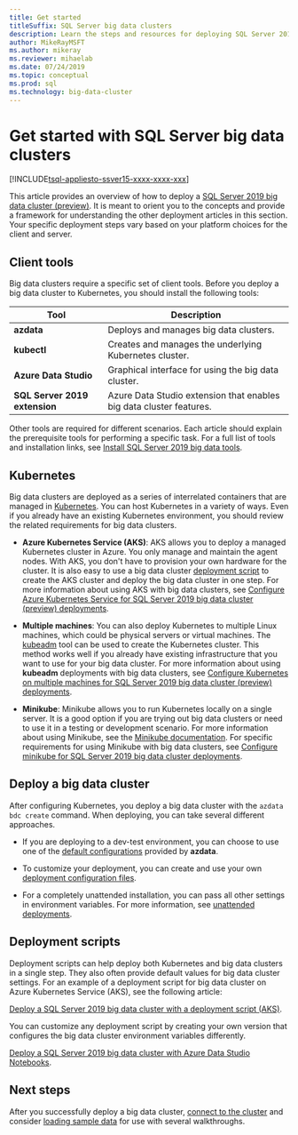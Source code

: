```yaml
---
title: Get started
titleSuffix: SQL Server big data clusters
description: Learn the steps and resources for deploying SQL Server 2019 big data clusters (preview).
author: MikeRayMSFT
ms.author: mikeray
ms.reviewer: mihaelab
ms.date: 07/24/2019
ms.topic: conceptual
ms.prod: sql
ms.technology: big-data-cluster
---
```


# Get started with SQL Server big data clusters

[!INCLUDE[tsql-appliesto-ssver15-xxxx-xxxx-xxx](../includes/tsql-appliesto-ssver15-xxxx-xxxx-xxx.md)]

This article provides an overview of how to deploy a [SQL Server 2019 big data cluster (preview)](big-data-cluster-overview.md). It is meant to orient you to the concepts and provide a framework for understanding the other deployment articles in this section. Your specific deployment steps vary based on your platform choices for the client and server.

## <a id="tools"></a> Client tools

Big data clusters require a specific set of client tools. Before you deploy a big data cluster to Kubernetes, you should install the following tools:

| Tool | Description |
|---|---|
| **azdata** | Deploys and manages big data clusters. |
| **kubectl** | Creates and manages the underlying Kubernetes cluster. |
| **Azure Data Studio** | Graphical interface for using the big data cluster. |
| **SQL Server 2019 extension** | Azure Data Studio extension that enables big data cluster features. |

Other tools are required for different scenarios. Each article should explain the prerequisite tools for performing a specific task. For a full list of tools and installation links, see [Install SQL Server 2019 big data tools](deploy-big-data-tools.md).

## Kubernetes

Big data clusters are deployed as a series of interrelated containers that are managed in [Kubernetes](https://kubernetes.io/docs/home). You can host Kubernetes in a variety of ways. Even if you already have an existing Kubernetes environment, you should review the related requirements for big data clusters.

- **Azure Kubernetes Service (AKS)**: AKS allows you to deploy a managed Kubernetes cluster in Azure. You only manage and maintain the agent nodes. With AKS, you don't have to provision your own hardware for the cluster. It is also easy to use a big data cluster [deployment script](quickstart-big-data-cluster-deploy.md) to create the AKS cluster and deploy the big data cluster in one step. For more information about using AKS with big data clusters, see [Configure Azure Kubernetes Service for SQL Server 2019 big data cluster (preview) deployments](deploy-on-aks.md).

- **Multiple machines**: You can also deploy Kubernetes to multiple Linux machines, which could be physical servers or virtual machines. The [kubeadm](https://kubernetes.io/docs/setup/independent/create-cluster-kubeadm/) tool can be used to create the Kubernetes cluster. This method works well if you already have existing infrastructure that you want to use for your big data cluster. For more information about using **kubeadm** deployments with big data clusters, see [Configure Kubernetes on multiple machines for SQL Server 2019 big data cluster (preview) deployments](deploy-with-kubeadm.md).

- **Minikube**: Minikube allows you to run Kubernetes locally on a single server. It is a good option if you are trying out big data clusters or need to use it in a testing or development scenario. For more information about using Minikube, see the [Minikube documentation](https://kubernetes.io/docs/setup/minikube/). For specific requirements for using Minikube with big data clusters, see [Configure minikube for SQL Server 2019 big data cluster deployments](deploy-on-minikube.md).

## Deploy a big data cluster

After configuring Kubernetes, you deploy a big data cluster with the `azdata bdc create` command. When deploying, you can take several different approaches.

- If you are deploying to a dev-test environment, you can choose to use one of the [default configurations](deployment-guidance.md#deploy) provided by **azdata**.

- To customize your deployment, you can create and use your own [deployment configuration files](deployment-guidance.md#configfile).

- For a completely unattended installation, you can pass all other settings in  environment variables. For more information, see [unattended deployments](deployment-guidance.md#unattended).

## Deployment scripts

Deployment scripts can help deploy both Kubernetes and big data clusters in a single step. They also often provide default values for big data cluster settings. For an example of a deployment script for big data cluster on Azure Kubernetes Service (AKS), see the following article:

[Deploy a SQL Server 2019 big data cluster with a deployment script (AKS)](quickstart-big-data-cluster-deploy.md).

You can customize any deployment script by creating your own version that configures the big data cluster environment variables differently.

[Deploy a SQL Server 2019 big data cluster with Azure Data Studio Notebooks](deploy-notebooks.md).

## Next steps

After you successfully deploy a big data cluster, [connect to the cluster](connect-to-big-data-cluster.md) and consider [loading sample data](tutorial-load-sample-data.md) for use with several walkthroughs.